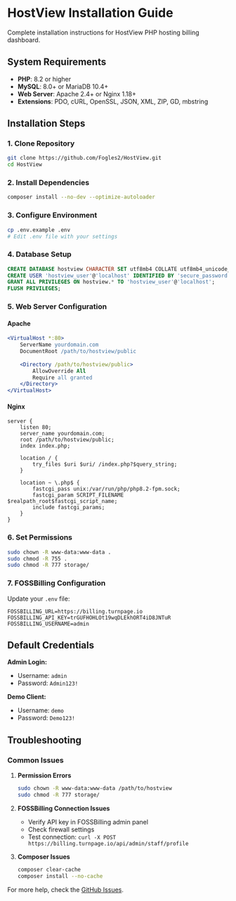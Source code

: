 # HostView Installation Guide

Complete installation instructions for HostView PHP hosting billing dashboard.

## System Requirements

- **PHP**: 8.2 or higher
- **MySQL**: 8.0+ or MariaDB 10.4+
- **Web Server**: Apache 2.4+ or Nginx 1.18+
- **Extensions**: PDO, cURL, OpenSSL, JSON, XML, ZIP, GD, mbstring

## Installation Steps

### 1. Clone Repository
```bash
git clone https://github.com/Fogles2/HostView.git
cd HostView
```

### 2. Install Dependencies
```bash
composer install --no-dev --optimize-autoloader
```

### 3. Configure Environment
```bash
cp .env.example .env
# Edit .env file with your settings
```

### 4. Database Setup
```sql
CREATE DATABASE hostview CHARACTER SET utf8mb4 COLLATE utf8mb4_unicode_ci;
CREATE USER 'hostview_user'@'localhost' IDENTIFIED BY 'secure_password';
GRANT ALL PRIVILEGES ON hostview.* TO 'hostview_user'@'localhost';
FLUSH PRIVILEGES;
```

### 5. Web Server Configuration

#### Apache
```apache
<VirtualHost *:80>
    ServerName yourdomain.com
    DocumentRoot /path/to/hostview/public
    
    <Directory /path/to/hostview/public>
        AllowOverride All
        Require all granted
    </Directory>
</VirtualHost>
```

#### Nginx
```nginx
server {
    listen 80;
    server_name yourdomain.com;
    root /path/to/hostview/public;
    index index.php;

    location / {
        try_files $uri $uri/ /index.php?$query_string;
    }

    location ~ \.php$ {
        fastcgi_pass unix:/var/run/php/php8.2-fpm.sock;
        fastcgi_param SCRIPT_FILENAME $realpath_root$fastcgi_script_name;
        include fastcgi_params;
    }
}
```

### 6. Set Permissions
```bash
sudo chown -R www-data:www-data .
sudo chmod -R 755 .
sudo chmod -R 777 storage/
```

### 7. FOSSBilling Configuration

Update your `.env` file:
```env
FOSSBILLING_URL=https://billing.turnpage.io
FOSSBILLING_API_KEY=trGUFHOHLOt19wqDLEkhORT4iD8JNTuR
FOSSBILLING_USERNAME=admin
```

## Default Credentials

**Admin Login:**
- Username: `admin`
- Password: `Admin123!`

**Demo Client:**
- Username: `demo`
- Password: `Demo123!`

## Troubleshooting

### Common Issues

1. **Permission Errors**
   ```bash
   sudo chown -R www-data:www-data /path/to/hostview
   sudo chmod -R 777 storage/
   ```

2. **FOSSBilling Connection Issues**
   - Verify API key in FOSSBilling admin panel
   - Check firewall settings
   - Test connection: `curl -X POST https://billing.turnpage.io/api/admin/staff/profile`

3. **Composer Issues**
   ```bash
   composer clear-cache
   composer install --no-cache
   ```

For more help, check the [GitHub Issues](https://github.com/Fogles2/HostView/issues).